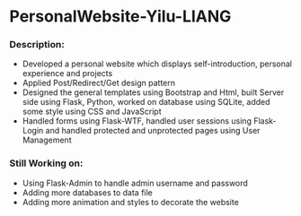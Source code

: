 # PersonalWebsite-Yilu-LIANG

<h3>Description:</h3>
<ul>
  <li>Developed a personal website which displays self-introduction, personal experience and projects</li>
  <li>Applied Post/Redirect/Get design pattern</li>
  <li>Designed the general templates using Bootstrap and Html, built Server side using Flask, Python, worked on database using SQLite, added some style using CSS and JavaScript</li>
  <li>Handled forms using Flask-WTF, handled user sessions using Flask-Login and handled protected and unprotected pages using User Management</li>
 </ul>

<h3>Still Working on:</h3>
<ul>
  <li>Using Flask-Admin to handle admin username and password</li>
  <li>Adding more databases to data file</li>
  <li>Adding more animation and styles to decorate the website</li>
 </ul>
